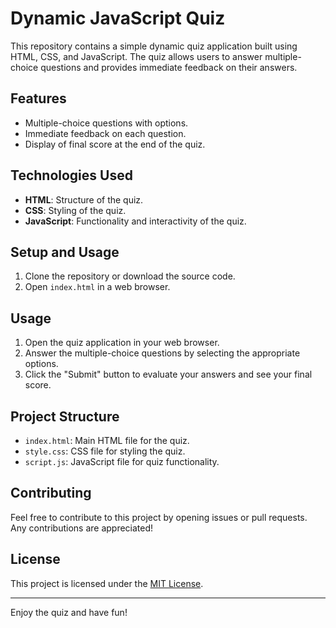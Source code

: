 # Dynamic JavaScript Quiz

This repository contains a simple dynamic quiz application built using HTML, CSS, and JavaScript. The quiz allows users to answer multiple-choice questions and provides immediate feedback on their answers.

## Features

- Multiple-choice questions with options.
- Immediate feedback on each question.
- Display of final score at the end of the quiz.

## Technologies Used

- **HTML**: Structure of the quiz.
- **CSS**: Styling of the quiz.
- **JavaScript**: Functionality and interactivity of the quiz.

## Setup and Usage

1. Clone the repository or download the source code.
2. Open `index.html` in a web browser.

## Usage

1. Open the quiz application in your web browser.
2. Answer the multiple-choice questions by selecting the appropriate options.
3. Click the "Submit" button to evaluate your answers and see your final score.

## Project Structure

- `index.html`: Main HTML file for the quiz.
- `style.css`: CSS file for styling the quiz.
- `script.js`: JavaScript file for quiz functionality.

## Contributing

Feel free to contribute to this project by opening issues or pull requests. Any contributions are appreciated!

## License

This project is licensed under the [MIT License](LICENSE).

---

Enjoy the quiz and have fun!
